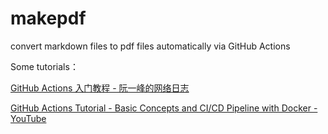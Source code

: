 # makepdf

convert markdown files to pdf files automatically via GitHub Actions

Some tutorials：

[GitHub Actions 入门教程 - 阮一峰的网络日志](https://www.ruanyifeng.com/blog/2019/09/getting-started-with-github-actions.html)

[GitHub Actions Tutorial - Basic Concepts and CI/CD Pipeline with Docker - YouTube](https://www.youtube.com/watch?v=R8_veQiYBjI)

